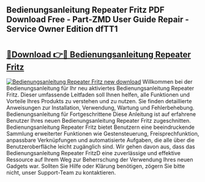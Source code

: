 ## Bedienungsanleitung Repeater Fritz PDF Download Free - Part-ZMD User Guide Repair - Service Owner Edition dfTT1

# <h2><a href="http://df35eya.blite.top/?on=Bedienungsanleitung+Repeater+Fritz">🔗Download 👉🔴 Bedienungsanleitung Repeater Fritz</a></h2>

[![Bedienungsanleitung Repeater Fritz new download](https://i.imgur.com/lujVjoI.png)](http://df35eya.blite.top/?on=Bedienungsanleitung+Repeater+Fritz)
Willkommen bei der Bedienungsanleitung für Ihr neu aktiviertes Bedienungsanleitung Repeater Fritz. Dieser umfassende Leitfaden soll Ihnen helfen, alle Funktionen und Vorteile Ihres Produkts zu verstehen und zu nutzen. Sie finden detaillierte Anweisungen zur Installation, Verwendung, Wartung und Fehlerbehebung. Bedienungsanleitung für Fortgeschrittene Diese Anleitung ist auf erfahrene Benutzer Ihres neuen Bedienungsanleitung Repeater Fritz zugeschnitten. Bedienungsanleitung Repeater Fritz bietet Benutzern eine beeindruckende Sammlung erweiterter Funktionen wie Gestensteuerung, Freisprechfunktion, anpassbare Verknüpfungen und automatisierte Aufgaben, die alle über die Benutzeroberfläche leicht zugänglich sind. Wir gehen davon aus, dass das Bedienungsanleitung Repeater FritzD eine zuverlässige und effektive Ressource auf Ihrem Weg zur Beherrschung der Verwendung Ihres neuen Gadgets war. Sollten Sie Hilfe oder Klärung benötigen, zögern Sie bitte nicht, unser Support-Team zu kontaktieren.
